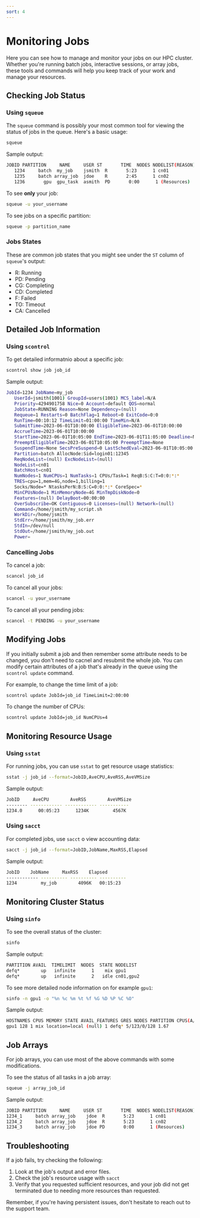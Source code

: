 ```yaml
---
sort: 4
---
```


# Monitoring Jobs

Here you can see how to manage and monitor your jobs on our HPC cluster. Whether you're running batch jobs, interactive sessions, or array jobs, these tools and commands will help you keep track of your work and manage your resources.

## Checking Job Status

### Using `squeue`

The `squeue` command is possibly your most common tool for viewing the status of jobs in the queue. Here's a basic usage:

```bash
squeue
```

Sample output:

```bash
JOBID PARTITION     NAME     USER ST       TIME  NODES NODELIST(REASON)
   1234     batch  my_job    jsmith  R       5:23      1 cn01
   1235     batch array_job  jdoe    R       2:45      1 cn02
   1236       gpu  gpu_task  asmith  PD       0:00      1 (Resources)
```

To see **only** your job:

```bash
squeue -u your_username
```

To see jobs on a specific partition:

```bash
squeue -p partition_name
```

### Jobs States

These are common job states that you might see under the `ST` column of `squeue`'s output:

- R: Running
- PD: Pending
- CG: Completing
- CD: Completed
- F: Failed
- TO: Timeout
- CA: Cancelled

## Detailed Job Information

### Using `scontrol`

To get detailed informatnio about a specific job:

```bash
scontrol show job job_id
```

Sample output:

```bash
JobId=1234 JobName=my_job
   UserId=jsmith(1001) GroupId=users(1001) MCS_label=N/A
   Priority=4294901758 Nice=0 Account=default QOS=normal
   JobState=RUNNING Reason=None Dependency=(null)
   Requeue=1 Restarts=0 BatchFlag=1 Reboot=0 ExitCode=0:0
   RunTime=00:10:12 TimeLimit=01:00:00 TimeMin=N/A
   SubmitTime=2023-06-01T10:00:00 EligibleTime=2023-06-01T10:00:00
   AccrueTime=2023-06-01T10:00:00
   StartTime=2023-06-01T10:05:00 EndTime=2023-06-01T11:05:00 Deadline=N/A
   PreemptEligibleTime=2023-06-01T10:05:00 PreemptTime=None
   SuspendTime=None SecsPreSuspend=0 LastSchedEval=2023-06-01T10:05:00
   Partition=batch AllocNode:Sid=login01:12345
   ReqNodeList=(null) ExcNodeList=(null)
   NodeList=cn01
   BatchHost=cn01
   NumNodes=1 NumCPUs=1 NumTasks=1 CPUs/Task=1 ReqB:S:C:T=0:0:*:*
   TRES=cpu=1,mem=4G,node=1,billing=1
   Socks/Node=* NtasksPerN:B:S:C=0:0:*:* CoreSpec=*
   MinCPUsNode=1 MinMemoryNode=4G MinTmpDiskNode=0
   Features=(null) DelayBoot=00:00:00
   OverSubscribe=OK Contiguous=0 Licenses=(null) Network=(null)
   Command=/home/jsmith/my_script.sh
   WorkDir=/home/jsmith
   StdErr=/home/jsmith/my_job.err
   StdIn=/dev/null
   StdOut=/home/jsmith/my_job.out
   Power=
```

### Cancelling Jobs

To cancel a job:

```bash
scancel job_id
```

To cancel all your jobs:

```bash
scancel -u your_username
```

To cancel all your pending jobs:

```bash
scancel -t PENDING -u your_username
```

## Modifying Jobs

If you initially submit a job and then remember some attribute needs to be changed, you don't need to cacnel and resubmit the whole job. You can modify certain attributes of a job that's already in the queue using the `scontrol update` command.

For example, to change the time limit of a job:

```bash
scontrol update JobId=job_id TimeLimit=2:00:00
```

To change the number of CPUs:

```bash
scontrol update JobId=job_id NumCPUs=4
```

## Monitoring Resource Usage

### Using `sstat`

For running jobs, you can use `sstat` to get resource usage statistics:

```bash
sstat -j job_id --format=JobID,AveCPU,AveRSS,AveVMSize
```

Sample output:

```bash
JobID     AveCPU        AveRSS        AveVMSize
-------- ------------ ------------ -----------
1234.0      00:05:23      1234K         4567K
```

### Using `sacct`

For completed jobs, use `sacct` o view accounting data:

```bash
sacct -j job_id --format=JobID,JobName,MaxRSS,Elapsed
```

Sample output:

```bash
JobID    JobName     MaxRSS    Elapsed
------------ ---------- ---------- ----------
1234         my_job        4096K   00:15:23
```

## Monitoring Cluster Status

### Using `sinfo`

To see the overall status of the cluster:

```bash
sinfo
```

Sample output:

```bash
PARTITION AVAIL  TIMELIMIT  NODES  STATE NODELIST
defq*        up   infinite      1    mix gpu1
defq*        up   infinite      2   idle cn01,gpu2
```

To see more detailed node information on for example `gpu1`:

```bash
sinfo -n gpu1 -o "%n %c %m %t %f %G %D %P %C %O"
```

Sample output:

```bash
HOSTNAMES CPUS MEMORY STATE AVAIL_FEATURES GRES NODES PARTITION CPUS(A/I/O/T) CPU_LOAD
gpu1 128 1 mix location=local (null) 1 defq* 5/123/0/128 1.67
```

## Job Arrays

For job arrays, you can use most of the above commands with some modifications.

To see the status of all tasks in a job array:

```bash
squeue -j array_job_id
```

Sample output:

```bash
JOBID PARTITION     NAME     USER ST       TIME  NODES NODELIST(REASON)
1234_1     batch array_job    jdoe  R       5:23      1 cn01
1234_2     batch array_job    jdoe  R       5:23      1 cn02
1234_3     batch array_job    jdoe PD       0:00      1 (Resources)
```

## Troubleshooting

If a job fails, try checking the following:

1. Look at the job's output and error files.
2. Check the job's resource usage with `sacct`
3. Verify that you requested sufficient resources, and your job did not get terminated due to needing more resources than requested.

Remember, if you're having persistent issues, don't hesitate to reach out to the support team.
